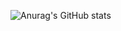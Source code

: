 ![Anurag's GitHub stats](https://github-readme-stats.vercel.app/api?username=achiyama73&count_private=true)
